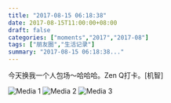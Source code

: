 ```yaml
---
title: "2017-08-15 06:18:38"
date: 2017-08-15T11:00:00+08:00
draft: false
categories: ["moments","2017","2017-08"]
tags: ["朋友圈","生活记录"]
summary: "2017-08-15 06:18:38..."
---
```


今天换我一个人包场～哈哈哈。Zen Q打卡。[机智]

![Media 1](/Moments/photos/2017-08-15/201708150618380.jpg)
![Media 2](/Moments/photos/2017-08-15/201708150618381.jpg)
![Media 3](/Moments/photos/2017-08-15/201708150618382.jpg)

